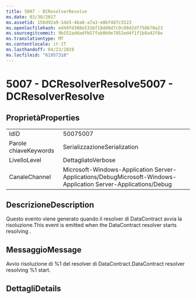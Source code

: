 ```yaml
---
title: 5007 - DCResolverResolve
ms.date: 03/30/2017
ms.assetid: 156d92a9-1de5-4ba8-a7a3-e8bf487c5523
ms.openlocfilehash: ed49fd308e5316f18dd0d7c9c89d2df758670a23
ms.sourcegitcommit: 9b552addadfb57fab0b9e7852ed4f1f1b8a42f8e
ms.translationtype: MT
ms.contentlocale: it-IT
ms.lasthandoff: 04/23/2019
ms.locfileid: "61957318"
---
```

# <a name="5007---dcresolverresolve"></a><span data-ttu-id="582b3-102">5007 - DCResolverResolve</span><span class="sxs-lookup"><span data-stu-id="582b3-102">5007 - DCResolverResolve</span></span>
## <a name="properties"></a><span data-ttu-id="582b3-103">Proprietà</span><span class="sxs-lookup"><span data-stu-id="582b3-103">Properties</span></span>  
  
|||  
|-|-|  
|<span data-ttu-id="582b3-104">Id</span><span class="sxs-lookup"><span data-stu-id="582b3-104">ID</span></span>|<span data-ttu-id="582b3-105">5007</span><span class="sxs-lookup"><span data-stu-id="582b3-105">5007</span></span>|  
|<span data-ttu-id="582b3-106">Parole chiave</span><span class="sxs-lookup"><span data-stu-id="582b3-106">Keywords</span></span>|<span data-ttu-id="582b3-107">Serializzazione</span><span class="sxs-lookup"><span data-stu-id="582b3-107">Serialization</span></span>|  
|<span data-ttu-id="582b3-108">Livello</span><span class="sxs-lookup"><span data-stu-id="582b3-108">Level</span></span>|<span data-ttu-id="582b3-109">Dettagliato</span><span class="sxs-lookup"><span data-stu-id="582b3-109">Verbose</span></span>|  
|<span data-ttu-id="582b3-110">Canale</span><span class="sxs-lookup"><span data-stu-id="582b3-110">Channel</span></span>|<span data-ttu-id="582b3-111">Microsoft-Windows-Application Server-Applications/Debug</span><span class="sxs-lookup"><span data-stu-id="582b3-111">Microsoft-Windows-Application Server-Applications/Debug</span></span>|  
  
## <a name="description"></a><span data-ttu-id="582b3-112">Descrizione</span><span class="sxs-lookup"><span data-stu-id="582b3-112">Description</span></span>  
 <span data-ttu-id="582b3-113">Questo evento viene generato quando il resolver di DataContract avvia la risoluzione.</span><span class="sxs-lookup"><span data-stu-id="582b3-113">This event is emitted when the DataContract resolver starts resolving .</span></span>  
  
## <a name="message"></a><span data-ttu-id="582b3-114">Messaggio</span><span class="sxs-lookup"><span data-stu-id="582b3-114">Message</span></span>  
 <span data-ttu-id="582b3-115">Avvio risoluzione di %1 del resolver di DataContract.</span><span class="sxs-lookup"><span data-stu-id="582b3-115">DataContract resolver resolving %1 start.</span></span>  
  
## <a name="details"></a><span data-ttu-id="582b3-116">Dettagli</span><span class="sxs-lookup"><span data-stu-id="582b3-116">Details</span></span>
